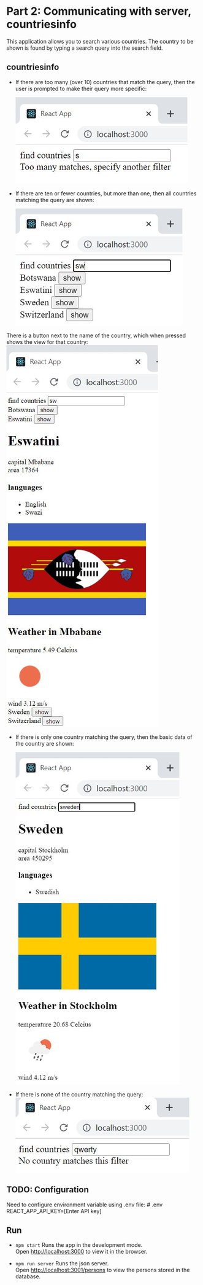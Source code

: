 
# Part 2: Communicating with server, countriesinfo

This application allows you to search various countries. The country to be shown is found by typing a search query into the search field.

## countriesinfo
- If there are too many (over 10) countries that match the query, then the user is prompted to make their query more specific:

    ![](countries1.JPG)

- If there are ten or fewer countries, but more than one, then all countries matching the query are shown:

    ![](countries2.JPG)

There is a button next to the name of the country, which when pressed shows the view for that country:
    ![](countries3.JPG)

- If there is only one country matching the query, then the basic data of the country are shown:

    ![](countries4.JPG)

- If there is none of the country matching the query:
    ![](countries5.JPG)


## TODO: Configuration 
Need to configure environment variable using .env file:
    # .env
    REACT_APP_API_KEY=[Enter API key]

## Run 
- `npm start`
Runs the app in the development mode.<br />
Open [http://localhost:3000](http://localhost:3000) to view it in the browser.

- `npm run server`
Runs the json server.<br />
Open [http://localhost:3001/persons](http://localhost:3001/persons) to view the persons stored in the database.
